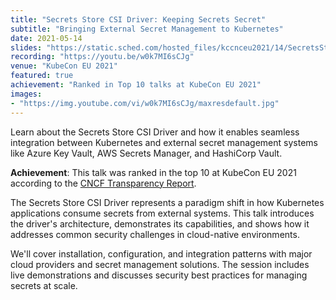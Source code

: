 ```yaml
---
title: "Secrets Store CSI Driver: Keeping Secrets Secret"
subtitle: "Bringing External Secret Management to Kubernetes"
date: 2021-05-14
slides: "https://static.sched.com/hosted_files/kccnceu2021/14/SecretsStoreCSIDriverKeepingSecretsSecret_AnishRamasekar_TommyMurphy_050521.pdf"
recording: "https://youtu.be/w0k7MI6sCJg"
venue: "KubeCon EU 2021"
featured: true
achievement: "Ranked in Top 10 talks at KubeCon EU 2021"
images:
- "https://img.youtube.com/vi/w0k7MI6sCJg/maxresdefault.jpg"
---
```


Learn about the Secrets Store CSI Driver and how it enables seamless integration between Kubernetes and external secret management systems like Azure Key Vault, AWS Secrets Manager, and HashiCorp Vault.

**Achievement**: This talk was ranked in the top 10 at KubeCon EU 2021 according to the [CNCF Transparency Report](https://www.cncf.io/wp-content/uploads/2021/06/KubeCon_EU_21_Virtual_TransparencyReport_FINAL.pdf).

The Secrets Store CSI Driver represents a paradigm shift in how Kubernetes applications consume secrets from external systems. This talk introduces the driver's architecture, demonstrates its capabilities, and shows how it addresses common security challenges in cloud-native environments.

We'll cover installation, configuration, and integration patterns with major cloud providers and secret management solutions. The session includes live demonstrations and discusses security best practices for managing secrets at scale.
